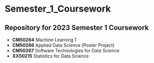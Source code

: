 # Semester_1_Coursework
## Repository for 2023 Semester 1 Coursework 

* __CM50264__ Machine Learning 1
* __CM50266__ Applied Data Science (Poster Project)
* __CM50267__ Software Technologies for Data Science
* __XX50215__ Statistics for Data Science
